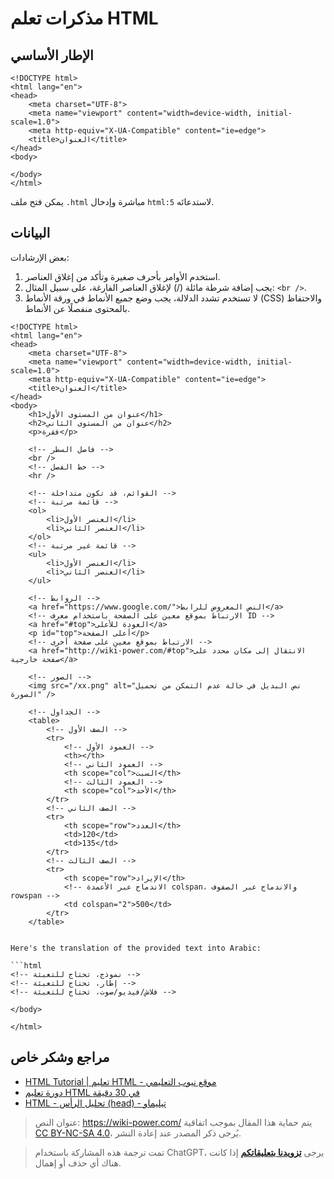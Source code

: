 # مذكرات تعلم HTML

## الإطار الأساسي

```markup
<!DOCTYPE html>
<html lang="en">
<head>
    <meta charset="UTF-8">
    <meta name="viewport" content="width=device-width, initial-scale=1.0">
    <meta http-equiv="X-UA-Compatible" content="ie=edge">
    <title>العنوان</title>
</head>
<body>

</body>
</html>
```

يمكن فتح ملف `.html` مباشرة وإدخال `html:5` لاستدعائه.

## البيانات

بعض الإرشادات:

1. استخدم الأوامر بأحرف صغيرة وتأكد من إغلاق العناصر.
2. يجب إضافة شرطة مائلة (/) لإغلاق العناصر الفارغة، على سبيل المثال: `<br />`.
3. لا تستخدم تشدد الدلالة، يجب وضع جميع الأنماط في ورقة الأنماط (CSS) والاحتفاظ بالمحتوى منفصلًا عن الأنماط.

```markup
<!DOCTYPE html>
<html lang="en">
<head>
    <meta charset="UTF-8">
    <meta name="viewport" content="width=device-width, initial-scale=1.0">
    <meta http-equiv="X-UA-Compatible" content="ie=edge">
    <title>العنوان</title>
</head>
<body>
    <h1>عنوان من المستوى الأول</h1>
    <h2>عنوان من المستوى الثاني</h2>
    <p>فقرة</p>

    <!-- فاصل السطر -->
    <br />
    <!-- خط الفصل -->
    <hr />

    <!-- القوائم، قد تكون متداخلة -->
    <!-- قائمة مرتبة -->
    <ol>
        <li>العنصر الأول</li>
        <li>العنصر الثاني</li>
    </ol>
    <!-- قائمة غير مرتبة -->
    <ul>
        <li>العنصر الأول</li>
        <li>العنصر الثاني</li>
    </ul>

    <!-- الروابط -->
    <a href="https://www.google.com/">النص المعروض للرابط</a>
    <!-- الارتباط بموقع معين على الصفحة باستخدام معرف ID -->
    <a href="#top">العودة للأعلى</a>
    <p id="top">أعلى الصفحة</p>
    <!-- الارتباط بموقع معين على صفحة أخرى -->
    <a href="http://wiki-power.com/#top">الانتقال إلى مكان محدد على صفحة خارجية</a>

    <!-- الصور -->
    <img src="/xx.png" alt="نص البديل في حالة عدم التمكن من تحميل الصورة" />

    <!-- الجداول -->
    <table>
        <!-- الصف الأول -->
        <tr>
            <!-- العمود الأول -->
            <th></th>
            <!-- العمود الثاني -->
            <th scope="col">السبت</th>
            <!-- العمود الثالث -->
            <th scope="col">الأحد</th>
        </tr>
        <!-- الصف الثاني -->
        <tr>
            <th scope="row">العدد</th>
            <td>120</td>
            <td>135</td>
        </tr>
        <!-- الصف الثالث -->
        <tr>
            <th scope="row">الإيراد</th>
            <!-- الاندماج عبر الأعمدة colspan، والاندماج عبر الصفوف rowspan -->
            <td colspan="2">500</td>
        </tr>
    </table>


Here's the translation of the provided text into Arabic:

```html
<!-- نموذج، تحتاج للتعبئة -->
<!-- إطار، تحتاج للتعبئة -->
<!-- فلاش/فيديو/صوت، تحتاج للتعبئة -->

</body>

</html>
```

## مراجع وشكر خاص

- [HTML Tutorial | تعليم HTML - موقع نيوب التعليمي](http://www.runoob.com/html/html-tutorial.html)
- [دورة تعليم HTML في 30 دقيقة](http://deerchao.net/tutorials/html/html.htm)
- [HTML - تحليل الرأس (head) - تيليماو](https://www.tielemao.com/831.html)

> عنوان النص: <https://wiki-power.com/>
> يتم حماية هذا المقال بموجب اتفاقية [CC BY-NC-SA 4.0](https://creativecommons.org/licenses/by/4.0/deed.zh)، يُرجى ذكر المصدر عند إعادة النشر.


> تمت ترجمة هذه المشاركة باستخدام ChatGPT، يرجى [**تزويدنا بتعليقاتكم**](https://github.com/linyuxuanlin/Wiki_MkDocs/issues/new) إذا كانت هناك أي حذف أو إهمال.